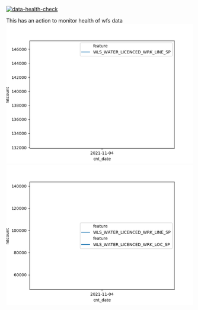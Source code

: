 [![data-health-check](https://github.com/wburt/action-test/actions/workflows/health-check.yml/badge.svg)](https://github.com/wburt/action-test/actions/workflows/health-check.yml)

This has an action to monitor health of wfs data
![](./WLS_WATER_LICENCED_WRK_LINE_SP.png)
![](./WLS_WATER_LICENCED_WRK_LOC_SP.png)